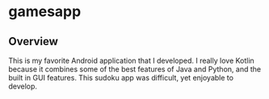# gamesapp


## Overview
This is my favorite Android application that I developed. I really love Kotlin because it combines some of the best features of Java and Python, and the built in GUI features. This sudoku app was difficult, yet enjoyable to develop.
